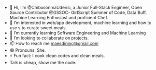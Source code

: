- 👋 Hi, I’m @ChibusonmaUdensi, a Junior Full-Stack Engineer, Open Source Contributor @GSSOC- GirlScript Summer of Code, Data Buff, Machine Learning Enthusiast and proficient Chef.
- 👀 I’m interested in web/app development, machine learning and how to use s to curate sweet meals.
- 🌱 I’m currently learning Software Engineering and Machine Learning
- 💞️ I’m looking to collaborate on projects.
- 📫 How to reach me maesdining@gmail.com
- 😄 Pronouns: She.
- ⚡ Fun fact: I cook clean codes and clean meals.
- Talk is cheap, show me the code.

<!---
ChibusonmaUdensi/ChibusonmaUdensi is a ✨ special ✨ repository because its `README.md` (this file) appears on your GitHub profile.
You can click the Preview link to take a look at your changes.
--->
